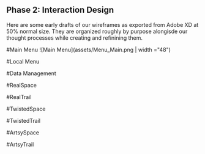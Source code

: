 ## Phase 2: Interaction Design

Here are some early drafts of our wireframes as exported from Adobe XD at 50% normal size.  They are organized roughly by purpose alongisde our thought processes while creating and refinining them.

#Main Menu
![Main Menu](assets/Menu_Main.png | width ="48")


#Local Menu



#Data Management



#RealSpace



#RealTrail



#TwistedSpace



#TwistedTrail



#ArtsySpace



#ArtsyTrail

